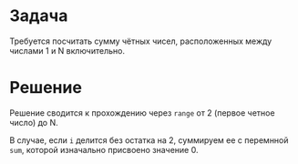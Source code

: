 # Задача

Требуется посчитать сумму чётных чисел, расположенных между числами 1 и N включительно.

# Решение

Решение сводится к прохождению через `range` от 2 (первое четное число) до N.

В случае, если `i` делится без остатка на 2, суммируем ее с перемнной `sum`, которой изначально присвоено значение 0.